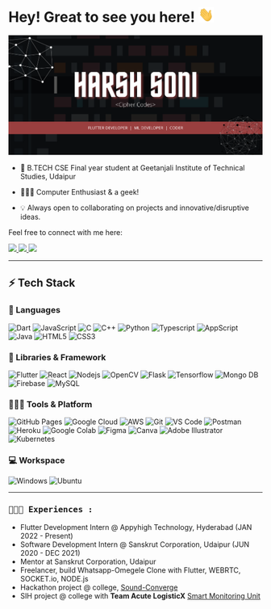 # Hey! Great to see you here! <img src="/src/wave.gif" width="30px" height="30px">

<a href="https://asmit2952.github.io/"><img src="/src/profile_banner.png"></a> 

* 📖 B.TECH CSE Final year student at Geetanjali Institute of Technical Studies, Udaipur 

* 🧑🏻‍💻 Computer Enthusiast & a geek!

* 💡 Always open to collaborating on projects and innovative/disruptive ideas. 

Feel free to connect with me here:

<p align="start">
	<a href="https://www.linkedin.com/in/cscipher/">
		<img src="https://img.shields.io/badge/LinkedIn-0077B5?style=for-the-badge&logo=linkedin&logoColor=white" />
	</a>
  	<a href="https://www.instagram.com/exactly.harsh/">
		<img src="https://img.shields.io/badge/Instagram-f81894?style=for-the-badge&logo=Instagram&logoColor=white" />
	</a>
<!-- 	<a href="https://twitter.com/Asmit_2952">
		<img src="https://img.shields.io/badge/Twitter-1DA1F2?style=for-the-badge&logo=twitter&logoColor=white" />
	</a> -->
<!-- 	<a href="https://dev.to/asmit2952">
		<img src="https://img.shields.io/badge/dev.to-0A0A0A?style=for-the-badge&logo=devdotto&logoColor=white" />
	</a>
        <a href="https://asmit2952.github.io/">
		<img src="https://img.shields.io/badge/portfolio-1AA260?style=for-the-badge&logo=About.me&logoColor=white" />
	</a>
	<a href="https://asmit.bio.link/">
		<img src="https://img.shields.io/badge/bio.link-000000%7D?style=for-the-badge&logo=biolink&logoColor=white" />
	</a> -->
        <a href="mailto:asmitbm2952002@gmail.com">
		<img src="https://img.shields.io/badge/Gmail-D14836?style=for-the-badge&logo=gmail&logoColor=white" />
	</a>
</p>

---

## ⚡ Tech Stack

### 🚀 Languages

![Dart](https://img.shields.io/badge/Dart-87CEEB?style=for-the-badge&logo=Dart&logoColor=black)
![JavaScript](https://img.shields.io/badge/JavaScript-323330?style=for-the-badge&logo=javascript&logoColor=F7DF1E)
![C](https://img.shields.io/badge/C-00599C?style=for-the-badge&logo=c&logoColor=white)
![C++](https://img.shields.io/badge/C%2B%2B-00599C?style=for-the-badge&logo=c%2B%2B&logoColor=white)
![Python](https://img.shields.io/badge/Python-FFD43B?style=for-the-badge&logo=python&logoColor=306998)
![Typescript](https://img.shields.io/badge/Typescript-27338e?style=for-the-badge&logo=Typescript&logoColor=white)
![AppScript](https://img.shields.io/badge/AppScript-27338e?style=for-the-badge&logo=googleAppScript&logoColor=white)
![Java](https://img.shields.io/badge/Java-ED8B00?style=for-the-badge&logo=java&logoColor=white)
![HTML5](https://img.shields.io/badge/HTML5-E34F26?style=for-the-badge&logo=html5&logoColor=white)
![CSS3](https://img.shields.io/badge/CSS3-1572B6?style=for-the-badge&logo=css3&logoColor=white)
 

### 🧩 Libraries & Framework

![Flutter](https://img.shields.io/badge/Flutter-87CEEB?style=for-the-badge&logo=Flutter&logoColor=black)
![React](https://img.shields.io/badge/React-20232A?style=for-the-badge&logo=react&logoColor=61DAFB)
![Nodejs](https://img.shields.io/badge/Node.js-339933?style=for-the-badge&logo=nodedotjs&logoColor=white)
![OpenCV](https://img.shields.io/badge/OpenCV-27338e?style=for-the-badge&logo=OpenCV&logoColor=white)
![Flask](https://img.shields.io/badge/Flask-000?style=for-the-badge&logo=Flask&logoColor=white)
![Tensorflow](https://img.shields.io/badge/Tensorflow-ffa500?style=for-the-badge&logo=Tensorflow&logoColor=white)
![Mongo DB](https://img.shields.io/badge/Mongo%20DB-black?style=for-the-badge&logo=mongodb&logoColor=339933)
![Firebase](https://img.shields.io/badge/Firebase-ffa500?style=for-the-badge&logo=Firebase&logoColor=white)
![MySQL](https://img.shields.io/badge/MySQL-white?style=for-the-badge&logo=mySql&logoColor=ffa500)



### 🧑🏻‍💻 Tools & Platform

![GitHub Pages](https://img.shields.io/badge/GitHub_Pages-100000?style=for-the-badge&logo=github&logoColor=white)
![Google Cloud](https://img.shields.io/badge/Google_Cloud-4285F4?style=for-the-badge&logo=google-cloud&logoColor=white)
![AWS](https://img.shields.io/badge/AWS-FF6C37?&style=for-the-badge&logo=amazon-web-services&logoColor=white)
![Git](https://img.shields.io/badge/Git-F05032?style=for-the-badge&logo=git&logoColor=white)
![VS Code](https://img.shields.io/badge/Visual_Studio_Code-0078D4?style=for-the-badge&logo=visual%20studio%20code&logoColor=white)
![Postman](https://img.shields.io/badge/Postman-FF6C37?style=for-the-badge&logo=Postman&logoColor=white)
![Heroku](https://img.shields.io/badge/Heroku-430098?style=for-the-badge&logo=heroku&logoColor=white)
![Google Colab](https://img.shields.io/badge/Colab-F9AB00?style=for-the-badge&logo=googlecolab&color=525252)
![Figma](https://img.shields.io/badge/Figma-F24E1E?style=for-the-badge&logo=figma&logoColor=white)
![Canva](https://img.shields.io/badge/Canva-%2300C4CC.svg?&style=for-the-badge&logo=Canva&logoColor=white)
![Adobe Illustrator](https://img.shields.io/badge/Adobe%20Illustrator-FF9A00?style=for-the-badge&logo=adobe%20illustrator&logoColor=white)
![Kubernetes](https://img.shields.io/badge/kubernetes-326ce5.svg?&style=for-the-badge&logo=kubernetes&logoColor=white)


### 💻 Workspace

![Windows](https://img.shields.io/badge/Windows-0078D6?style=for-the-badge&logo=windows&logoColor=white)
![Ubuntu](https://img.shields.io/badge/Ubuntu-E95420?style=for-the-badge&logo=ubuntu&logoColor=white)

---


<h3><b><samp>🧑🏻‍💻 Experiences : </samp></b></h3>

- Flutter Development Intern @ Appyhigh Technology, Hyderabad (JAN 2022 - Present)<br>
- Software Development Intern @ Sanskrut Corporation, Udaipur (JUN 2020 - DEC 2021)<br>
- Mentor at Sanskrut Corporation, Udaipur<br>
- Freelancer, build Whatsapp-Omegele Clone with Flutter, WEBRTC, SOCKET.io, NODE.js<br>
- Hackathon project @ college, [Sound-Converge](https://github.com/cscipher/sound-converge)<br>
- SIH project @ college with <b>Team Acute LogisticX</b> [Smart Monitoring Unit](https://github.com/cscipher/sih_tal)<br>


<!-- 
<p align="center">
   <img src="https://github.com/cscipher/cscipher/blob/output/github-contribution-grid-snake.svg" alt="snake">
</p> -->
